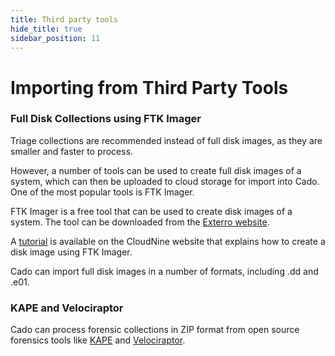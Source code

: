 ```yaml
---
title: Third party tools
hide_title: true
sidebar_position: 11
---
```


# Importing from Third Party Tools

### Full Disk Collections using FTK Imager
Triage collections are recommended instead of full disk images, as they are smaller and faster to process.

However, a number of tools can be used to create full disk images of a system, which can then be uploaded to cloud storage for import into Cado. One of the most popular tools is FTK Imager.

FTK Imager is a free tool that can be used to create disk images of a system. The tool can be downloaded from the [Exterro website](https://www.exterro.com/ftk-product-downloads/ftk-imager-version-4-7-1).

A [tutorial](https://cloudnine.com/ediscoverydaily/electronic-discovery/how-to-create-an-image-using-ftk-imager-ediscovery-best-practices/) is available on the CloudNine website that explains how to create a disk image using FTK Imager.

Cado can import full disk images in a number of formats, including .dd and .e01.


### KAPE and Velociraptor
Cado can process forensic collections in ZIP format from open source forensics tools like [KAPE](https://www.kroll.com/en/insights/publications/cyber/kroll-artifact-parser-extractor-kape) and [Velociraptor](https://www.rapid7.com/products/velociraptor/).
